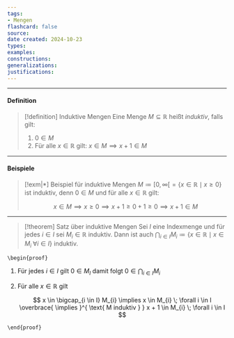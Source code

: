 ```yaml
---
tags:
- Mengen
flashcard: false
source: 
date created: 2024-10-23
types: 
examples: 
constructions: 
generalizations: 
justifications:
---
```

***
#### Definition

> [!definition] Induktive Mengen
> Eine Menge $M \subseteq \mathbb{R}$ heißt *induktiv*, falls gilt:
> 1. $0 \in M$
> 2. Für alle $x \in \mathbb{R}$ gilt: $x \in M \implies x + 1 \in M$

***
#### Beispiele

> [!exm|*] Beispiel für induktive Mengen 
> $M \coloneqq [0, \infty[ = \{ x \in \mathbb{R} \mid x \geq 0 \}$ ist induktiv, denn $0 \in M$ und für alle $x \in \mathbb{R}$ gilt:
> 
> $$
> x \in M \implies x \geq 0 \implies x + 1 \geq 0 + 1 \geq 0 \implies x + 1 \in M
> $$

***

> [!theorem] Satz über induktive Mengen
> Sei $I$ eine Indexmenge und für jedes $i \in I$ sei $M_{i} \in \mathbb{R}$ induktiv. Dann ist auch $\bigcap\nolimits_{i \in I} M_{i} \coloneqq \{ x \in \mathbb{R} \mid x \in M_{i} \; \forall i \in I \}$ induktiv.

`\begin{proof}`
1. Für jedes $i \in I$ gilt $0 \in M_{I}$ damit folgt $0 \in \bigcap\nolimits_{i \in I} M_{i}$
2. Für alle $x \in \mathbb{R}$ gilt
   
   $$
x \in \bigcap_{i \in I} M_{i} \implies x \in M_{i} \; \forall i \in I \overbrace{ \implies }^{ \text{ M induktiv } } x + 1 \in M_{i} \; \forall i \in I
$$

`\end{proof}`


